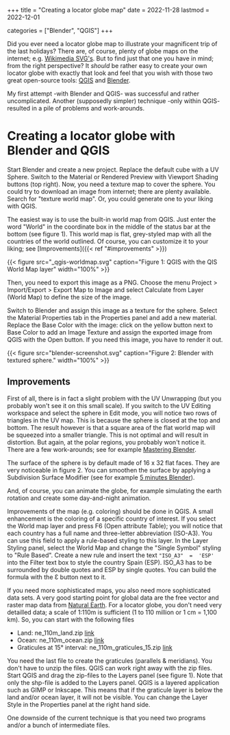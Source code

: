 +++
title =  "Creating a locator globe map"
date = 2022-11-28
lastmod = 2022-12-01

categories =  ["Blender", "QGIS"]
+++

Did you ever need a locator globe map to illustrate your magnificent trip of the last holidays? There are, of course, plenty of globe maps on the internet; e.g. [Wikimedia SVG's](https://commons.wikimedia.org/w/index.php?search=world+globe&title=Special:MediaSearch&go=Go&type=image&filemime=svg). But to find just that one you have in mind; from the right perspective? It *should* be rather easy to create your own locator globe with exactly that look and feel that you wish with those two great open-source tools: [QGIS](https://www.qgis.org/) and [Blender](https://www.blender.org).

My first attempt -with Blender and QGIS- was successful and rather uncomplicated. Another (supposedly simpler) technique -only within QGIS- resulted in a pile of problems and work-arounds.

# Creating a locator globe with Blender and QGIS

Start Blender and create a new project. Replace the default cube with a UV Sphere. Switch to the Material or Rendered Preview with Viewport Shading buttons (top right). Now, you need a texture map to cover the sphere. You could try to download an image from internet; there are plenty available. Search for "texture world map". Or, you could generate one to your liking with QGIS.

The easiest way is to use the built-in world map from QGIS. Just enter the word "World" in the coordinate box in the middle of the status bar at the bottom (see figure 1). This world map is flat, grey-styled map with all the countries of the world outlined. Of course, you can customize it to your liking; see [Improvements]({{< ref "#improvements" >}})

{{< figure src="_qgis-worldmap.svg" caption="Figure 1: QGIS with the QIS World Map layer" width="100%" >}}

Then, you need to export this image as a PNG. Choose the menu Project > Import/Export > Export Map to Image and select Calculate from Layer (World Map) to define the size of the image.

Switch to Blender and assign this image as a texture for the sphere. Select the Material Properties tab in the Properties panel and add a new material. Replace the Base Color with the image: click on the yellow button next to Base Color to add an Image Texture and assign the exported image from QGIS with the Open button. If you need this image, you have to render it out.

{{< figure src="blender-screenshot.svg" caption="Figure 2: Blender with textured sphere." width="100%" >}}

## Improvements

First of all, there is in fact a slight problem with the UV Unwrapping (but you probably won't see it on this small scale). If you switch to the UV Editing workspace and select the sphere in Edit mode, you will notice two rows of triangles in the UV map. This is because the sphere is closed at the top and bottom. The result however is that a square area of the flat world map will be squeezed into a smaller triangle. This is not optimal and will result in distortion. But again, at the polar regions, you probably won't notice it. There are a few work-arounds; see for example [Mastering Blender](https://www.youtube.com/watch?v=72hgMoyTbXE&t=116s).

The surface of the sphere is by default made of 16 x 32 flat faces. They are very noticeable in figure 2. You can smoothen the surface by applying a Subdivision Surface Modifier (see for example [5 minutes Blender](https://www.youtube.com/watch?v=Y99L5YC-Uw0from)).

And, of course, you can animate the globe, for example simulating the earth rotation and create some day-and-night animation.

Improvements of the map (e.g. coloring) should be done in QGIS. A small enhancement is the coloring of a specific country of interest. If you select the World map layer and press F6 (Open attribute Table); you will notice that each country has a full name and three-letter abbreviation (ISO-A3). You can use this field to apply a rule-based styling to this layer. In the Layer Styling panel, select the World Map and change the "Single Symbol" styling to "Rule Based". Create a new rule and insert the text ```"ISO_A3"  =  'ESP'``` into the Filter text box to style the country Spain (ESP). ISO_A3 has to be surrounded by double quotes and ESP by single quotes. You can build the formula with the Ɛ button next to it.

If you need more sophisticated maps, you also need more sophisticated data sets.  A very good starting point for global data are the free vector and raster map data from [Natural Earth](https://www.naturalearthdata.com/). For a locator globe, you don't need very detailled data; a scale of 1:110m is sufficient (1 to 110 million or 1 cm = 1,100 km). So, you can start with the following files 

- Land: ne_110m_land.zip [link](https://www.naturalearthdata.com/http//www.naturalearthdata.com/download/110m/physical/ne_110m_land.zip)
- Ocean: ne_110m_ocean.zip [link](https://www.naturalearthdata.com/http//www.naturalearthdata.com/download/110m/physical/ne_110m_ocean.zip)
- Graticules at 15° interval: ne_110m_graticules_15.zip [link](http//www.naturalearthdata.com/download/110m/physical/ne_110m_graticules_15.zip)

You need the last file to create the graticules (parallels & meridians). You don't have to unzip the files. QGIS can work right away with the zip files. Start QGIS and drag the zip-files to the Layers panel (see figure 1). Note that only the shp-file is added to the Layers panel. QGIS is a layered application such as GIMP or Inkscape. This means that if the graticule layer is below the land and/or ocean layer, it will not be visible. You can change the Layer Style in the Properties panel at the right hand side.

One downside of the current technique is that you need two programs and/or a bunch of intermediate files.

